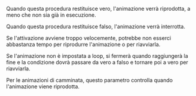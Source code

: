 Quando questa procedura restituisce vero, l'animazione verrà riprodotta,
a meno che non sia già in esecuzione.

Quando questa procedura restituisce falso, l'animazione verrà interrotta.

Se l'attivazione avviene troppo velocemente, potrebbe non esserci abbastanza tempo per riprodurre l'animazione o per riavviarla.

Se l'animazione non è impostata a loop, si fermerà quando raggiungerà la fine
e la condizione dovrà passare da vero a falso e tornare poi a vero per riavviarla.

Per le animazioni di camminata, questo parametro controlla quando l'animazione viene riprodotta.